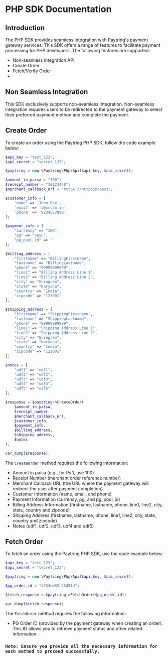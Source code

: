 # PHP SDK Documentation
## Introduction
The PHP SDK provides seamless integration with Paytring's payment gateway services. This SDK offers a range of features to facilitate payment processing for PHP developers. The following features are supported:
- Non-seamless integration API
- Create Order
- Fetch/Verify Order
- 

## Non Seamless Integration
This SDK exclusively supports non-seamless integration. Non-seamless integration requires users to be redirected to the payment gateway to select their preferred payment method and complete the payment.
## Create Order
To create an order using the Paytring PHP SDK, follow the code example below:
    
```Php
$api_key = "test_123";
$api_secret = "secret_123";

$paytring = new \Paytring\Php\Api($api_key, $api_secret);

$amount_in_paisa = "100";
$receipt_number = "10123450";
$merchant_callback_url = "https://httpbin/post";

$customer_info = [
    'name' => 'John Doe',
    'email' => 'a@mcsam.in',
    'phone' => '9234567890',    
];

$payment_info = [
    "currency" => "INR",
    "pg" => "payu",
    "pg_pool_id" => ""
];

$billing_address = [
    "firstname" => "BillingFirstname", 
    "lastname" => "BillingLastname", 
    "phone" => "09999999999", 
    "line1" => "Billing Address Line 1", 
    "line2" => "Billing Address Line 2", 
    "city" => "Gurugram", 
    "state" => "Haryana", 
    "country" => "India", 
    "zipcode" => "122001" 
];

$shipping_address = [
    "firstname" => "ShippingFirstname", 
    "lastname" => "ShippingLastname", 
    "phone" => "09999999999", 
    "line1" => "Shipping Address Line 1", 
    "line2" => "Shipping Address Line 2", 
    "city" => "Gurugram", 
    "state" => "Haryana", 
    "country" => "India", 
    "zipcode" => "122001" 
];

$notes = [
    "udf1" => "udf1", 
    "udf2" => "udf2",
    "udf3" => "udf3",
    "udf4" => "udf4",
    "udf5" => "udf5"
];

$response = $paytring->CreateOrder(
    $amount_in_paisa,
    $receipt_number,
    $merchant_callback_url,
    $customer_info,
    $payment_info,
    $billing_address,
    $shipping_address,
    $notes
);

var_dump($response);

```
    
The `CreateOrder` method requires the following information:
- Amount in paisa (e.g., for Rs.1, use 100)
- Receipt Number (merchant order reference number)
- Merchant Callback URL (the URL where the payment gateway will redirect the user after payment completion)
- Customer Information (name, email, and phone)
- Payment Information (currency, pg, and pg_pool_id)
- Billing Address Information (firstname, lastname, phone, line1, line2, city, state, country and zipcode)
- Shipping Address (firstname, lastname, phone, line1, line2, city, state, country and zipcode)
- Notes (udf1, udf2, udf3, udf4 and udf5)

## Fetch Order
To fetch an order using the Paytring PHP SDK, use the code example below:

```Php
$api_key = "test_123";
$api_secret = "secret_123";

$paytring = new \Paytring\Php\Api($api_key, $api_secret);

$pg_order_id = "d234ew32r4345fd";

$fetch_response = $paytring->FetchOrder($pg_order_id);

var_dump($fetch_response);

```

The `FetchOrder` method requires the following information:
- PG Order ID (provided by the payment gateway when creating an order). This ID allows you to retrieve payment status and other related information.

### `Note: Ensure you provide all the necessary information for each method to proceed successfully.`
